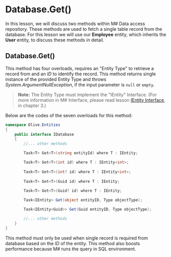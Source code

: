 # Database.Get()

In this lesson, we will discuss two methods within M# Data access repository. These methods are used to fetch a single table record from the database. For this lesson we will use our **Employee** entity, which inherits the **User** entity, to discuss these methods in detail.

## Database.Get() 

This method has four overloads, requires an "Entity Type" to retrieve a record from and an *ID* to identify the record. This method returns single instance of the provided Entity Type and throws *System.ArgumentNullException*, if the input parameter is `null` or `empty`.

> **Note:** The Entity Type must implement the "IEntity" Interface. (For more information in M# Interface, please read lesson [IEntity Interface](https://github.com/Geeksltd/MSharp.Docs/blob/master/Domain/Advanced/IEntityInterface.md), in chapter 3.)

Below are the codes of the seven overloads for this method:

```C#
namespace Olive.Entities
{
    public interface IDatabase
    {
        //... other methods

        Task<T> Get<T>(string entityId) where T : IEntity;

        Task<T> Get<T>(int id) where T : IEntity<int>;  
  
        Task<T> Get<T>(int? id) where T : IEntity<int>;  
  
        Task<T> Get<T>(Guid id) where T : IEntity;  
  
        Task<T> Get<T>(Guid? id) where T : IEntity;

        Task<IEntity> Get(object entityID, Type objectType);

        Task<IEntity<Guid>> Get(Guid entityID, Type objectType);

        //... other methods
    }
}
```

This method must only be used when single record is required from database based on the *ID* of the entity. This method also boosts performance because M# runs the query in SQL environment.